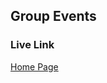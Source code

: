 
## Group Events

### Live Link

[Home Page](https://github.io/Spring-25--n220/tree/main/midterm/menu.html)

